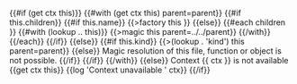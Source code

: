 {{#if (get ctx this)}}
{{#with (get ctx this) parent=parent}}
{{#if this.children}}
{{#if this.name}}
{{>factory this }}
{{else}}
{{#each children }}
{{#with (lookup .. this)}}
{{>magic this parent=../../parent}}
{{/with}}
{{/each}}
{{/if}}
{{else}}
{{#if this.kind}}
{{>(lookup . 'kind') this parent=parent}}
{{else}}
Magic resolution of this file, function or object is not possible.
{{/if}}
{{/if}}
{{/with}}
{{else}}
Context {{ ctx }} is not available {{get ctx this}}
{{log 'Context unavailable ' ctx}}
{{/if}}